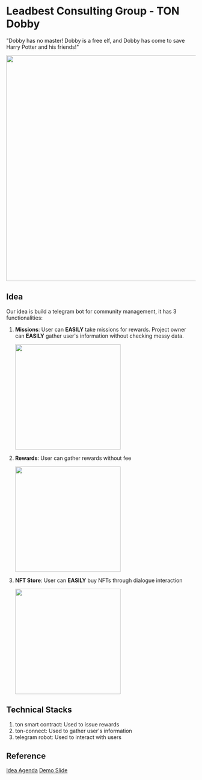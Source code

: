 # Leadbest Consulting Group - TON Dobby

"Dobby has no master! Dobby is a free elf, and Dobby has come to save Harry Potter and his friends!"

<img src="https://upload.cc/i1/2023/02/12/Z0pwKx.png" width="600">

## Idea

Our idea is build a telegram bot for community management, it has 3 functionalities:

1. **Missions**: User can **EASILY** take missions for rewards. Project owner can **EASILY** gather user's information without checking messy data.

    <img src="https://upload.cc/i1/2023/02/12/fnq4Ih.png" width="280">
    

2. **Rewards**: User can gather rewards without fee

    <img src="https://upload.cc/i1/2023/02/12/hdJ6cn.png" width="280">
    
    

3. **NFT Store**: User can **EASILY** buy NFTs through dialogue interaction

    <img src="https://upload.cc/i1/2023/02/12/rcFKYx.png" width="280">

## Technical Stacks

1. ton smart contract: Used to issue rewards
2. ton-connect: Used to gather user's information
3. telegram robot: Used to interact with users

## Reference

[Idea Agenda](https://docs.google.com/presentation/d/1QEUo_2glJO5DsWRdGZ5p6H0i_8olk6lu865NMJp1fm0/edit#slide=id.g2052594a4f0_2_63)
[Demo Slide](https://pse.is/4ptg7e)
